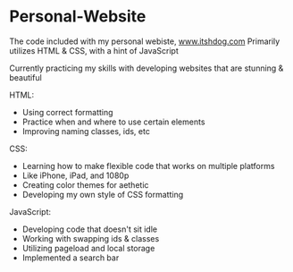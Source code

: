 # Personal-Website
The code included with my personal webiste, www.itshdog.com
Primarily utilizes HTML & CSS, with a hint of JavaScript

Currently practicing my skills with developing websites that are stunning & beautiful

HTML:
* Using correct formatting
* Practice when and where to use certain elements
* Improving naming classes, ids, etc

CSS:
* Learning how to make flexible code that works on multiple platforms
* Like iPhone, iPad, and 1080p
* Creating color themes for aethetic
* Developing my own style of CSS formatting

JavaScript:
* Developing code that doesn't sit idle
* Working with swapping ids & classes
* Utilizing pageload and local storage
* Implemented a search bar
